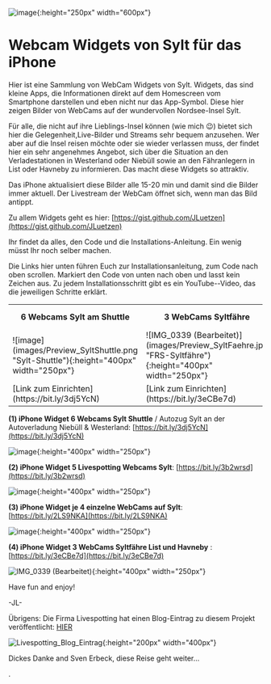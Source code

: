 ![image](images/IMG_0184_corrected_20210403_Banner.jpg "Banner-List-Ellenbogen"){:height="250px" width="600px"}

# Webcam Widgets von Sylt für das iPhone
Hier ist eine Sammlung von WebCam Widgets von Sylt. Widgets, das sind kleine Apps, die Informationen direkt auf dem Homescreen vom Smartphone darstellen und eben nicht nur das App-Symbol. 
Diese hier zeigen Bilder von WebCams auf der wundervollen Nordsee-Insel Sylt.

Für alle, die nicht auf ihre Lieblings-Insel können (wie mich 😉) bietet sich hier die Gelegenheit,Live-Bilder und Streams sehr bequem anzusehen. 
Wer aber auf die Insel reisen möchte oder sie wieder verlassen muss, der findet hier ein sehr angenehmes Angebot, sich über die Situation an den Verladestationen in Westerland oder Niebüll sowie an den Fähranlegern in List oder Havneby zu informieren.
Das macht diese Widgets so attraktiv. 

Das iPhone aktualisiert diese Bilder alle 15-20 min und damit sind die Bilder immer aktuell. 
Der Livestream der WebCam öffnet sich, wenn man das Bild antippt.

Zu allem Widgets geht es hier:
[https://gist.github.com/JLuetzen](https://gist.github.com/JLuetzen)

Ihr findet da alles, den Code und die Installations-Anleitung. Ein wenig müsst Ihr noch selber machen.


Die Links hier unten führen Euch zur Installationsanleitung, zum Code nach oben scrollen. Markiert den Code von unten nach oben und lasst kein Zeichen aus.
Zu jedem Installationsschritt gibt es ein YouTube--Video, das die jeweiligen Schritte erklärt. 

<table>
  <tr>
    <th>6 Webcams Sylt am Shuttle</th><th>3 WebCams Syltfähre</th><th>5 Livespotting Webcams Sylt</th><th>je 4 einzelne WebCams auf Sylt</th>
  </tr>
  <tr>
    <td><img alt="" border="0" src="images/Preview_SyltShuttle.png" title="Sylt-Shuttle">![image](images/Preview_SyltShuttle.png "Sylt-Shuttle"){:height="400px" width="250px"}</td><td>![IMG_0339 (Bearbeitet)](images/Preview_SyltFaehre.jpg "FRS-Syltfähre"){:height="400px" width="250px"}</td><td>![image](images/Perview_Livespotting.png "LiveSpotting"){:height="400px" width="250px"}</td><td>![image](images/Preview_Single.png "Single WebCams"){:height="400px" width="250px"}</td>
  </tr>
  <tr>
    <td>[Link zum Einrichten](https://bit.ly/3dj5YcN)</td><td>[Link zum Einrichten](https://bit.ly/3eCBe7d)</td><td>[Link zum Einrichten](https://bit.ly/3b2wrsd)</td><td>[Link zum Einrichten](https://bit.ly/2LS9NKA) </td>
  </tr>
</table>


**(1) iPhone Widget 6 Webcams Sylt Shuttle** / Autozug Sylt an der Autoverladung Niebüll & Westerland: [https://bit.ly/3dj5YcN](https://bit.ly/3dj5YcN)

![image](images/Preview_SyltShuttle.png "Sylt-Shuttle"){:height="400px" width="250px"}

**(2) iPhone Widget 5 Livespotting Webcams Sylt**: [https://bit.ly/3b2wrsd](https://bit.ly/3b2wrsd) 

![image](images/Perview_Livespotting.png "LiveSpotting"){:height="400px" width="250px"}

**(3) iPhone Widget je 4 einzelne WebCams auf Sylt**: [https://bit.ly/2LS9NKA](https://bit.ly/2LS9NKA) 

![image](images/Preview_Single.png "Single WebCams"){:height="400px" width="250px"}

**(4) iPhone Widget 3 WebCams Syltfähre List und Havneby** : [https://bit.ly/3eCBe7d](https://bit.ly/3eCBe7d)

![IMG_0339 (Bearbeitet)](images/Preview_SyltFaehre.jpg "FRS-Syltfähre"){:height="400px" width="250px"}

Have fun and enjoy!

-JL-


Übrigens: 
Die Firma Livespotting hat einen Blog-Eintrag zu diesem Projekt veröffentlicht: [HIER](https://livespotting.com/blog/ios-widget-fuer-livespotting-webcams-sylt)

![Livespotting_Blog_Eintrag](images/livestreaming-open-source-app-sylt.jpg "livestreaming-open-source-app-sylt"){:height="200px" width="400px"}

Dickes Danke and Sven Erbeck, diese Reise geht weiter...

.
